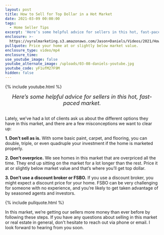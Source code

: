 ```yaml
---
layout: post
title: How to Sell for Top Dollar in a Hot Market
date: 2021-03-09 00:00:00
tags:
  - Home Seller Tips
excerpt: 'Here’s some helpful advice for sellers in this hot, fast-paced market.'
enclosure: >-
  https://vyralmarketing.s3.amazonaws.com/Jason+Daniels/Videos/2021/How+to+Sell+for+Top+Dollar+in+a+Hot+Market.mp4
pullquote: Price your home at or slightly below market value.
enclosure_type: video/mp4
enclosure_time:
use_youtube_image: false
youtube_alternate_image: /uploads/03-08-daniels-youtube.jpg
youtube_code: yF1ufM27F9M
hidden: false
---
```

{% include youtube.html %}

<center style="font-size: 18px;"><em>Here&rsquo;s some helpful advice for sellers in this hot, fast-paced market.</em></center>

<br>Lately, we’ve had a lot of clients ask us about the different options they have in this market, and there are a few misconceptions we want to clear up:

**1\. Don’t sell as is.** With some basic paint, carpet, and flooring, you can double, triple, or even quadruple your investment if the home is marketed properly.

**2\. Don’t overprice.** We see homes in this market that are overpriced all the time. They end up sitting on the market for a lot longer than the rest. Price it at or slightly below market value and that’s where you’ll get top dollar.

**3\. Don’t use a discount broker or FSBO.** If you use a discount broker, you might expect a discount price for your home. FSBO can be very challenging for someone with no experience, and you’re likely to get taken advantage of by seasoned agents and investors.

{% include pullquote.html %}

In this market, we’re getting our sellers more money than ever before by following these steps. If you have any questions about selling in this market or real estate in general, don't hesitate to reach out via phone or email. I look forward to hearing from you soon.
